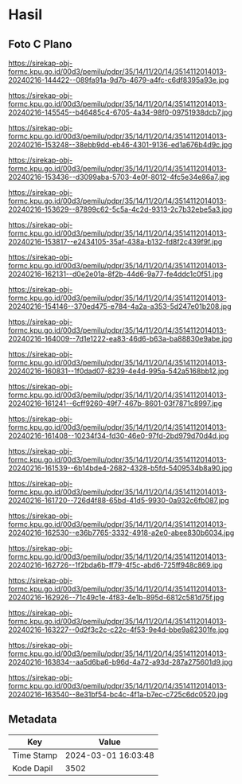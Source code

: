 # Hasil

## Foto C Plano

https://sirekap-obj-formc.kpu.go.id/00d3/pemilu/pdpr/35/14/11/20/14/3514112014013-20240216-144422--089fa91a-9d7b-4679-a4fc-c6df8395a93e.jpg

https://sirekap-obj-formc.kpu.go.id/00d3/pemilu/pdpr/35/14/11/20/14/3514112014013-20240216-145545--b46485c4-6705-4a34-98f0-09751938dcb7.jpg

https://sirekap-obj-formc.kpu.go.id/00d3/pemilu/pdpr/35/14/11/20/14/3514112014013-20240216-153248--38ebb9dd-eb46-4301-9136-ed1a676b4d9c.jpg

https://sirekap-obj-formc.kpu.go.id/00d3/pemilu/pdpr/35/14/11/20/14/3514112014013-20240216-153436--d3099aba-5703-4e0f-8012-4fc5e34e86a7.jpg

https://sirekap-obj-formc.kpu.go.id/00d3/pemilu/pdpr/35/14/11/20/14/3514112014013-20240216-153629--87899c62-5c5a-4c2d-9313-2c7b32ebe5a3.jpg

https://sirekap-obj-formc.kpu.go.id/00d3/pemilu/pdpr/35/14/11/20/14/3514112014013-20240216-153817--e2434105-35af-438a-b132-fd8f2c439f9f.jpg

https://sirekap-obj-formc.kpu.go.id/00d3/pemilu/pdpr/35/14/11/20/14/3514112014013-20240216-162131--d0e2e01a-8f2b-44d6-9a77-fe4ddc1c0f51.jpg

https://sirekap-obj-formc.kpu.go.id/00d3/pemilu/pdpr/35/14/11/20/14/3514112014013-20240216-154146--370ed475-e784-4a2a-a353-5d247e01b208.jpg

https://sirekap-obj-formc.kpu.go.id/00d3/pemilu/pdpr/35/14/11/20/14/3514112014013-20240216-164009--7d1e1222-ea83-46d6-b63a-ba88830e9abe.jpg

https://sirekap-obj-formc.kpu.go.id/00d3/pemilu/pdpr/35/14/11/20/14/3514112014013-20240216-160831--1f0dad07-8239-4e4d-995a-542a5168bb12.jpg

https://sirekap-obj-formc.kpu.go.id/00d3/pemilu/pdpr/35/14/11/20/14/3514112014013-20240216-161241--6cff9260-49f7-467b-8601-03f7871c8997.jpg

https://sirekap-obj-formc.kpu.go.id/00d3/pemilu/pdpr/35/14/11/20/14/3514112014013-20240216-161408--10234f34-fd30-46e0-97fd-2bd979d70d4d.jpg

https://sirekap-obj-formc.kpu.go.id/00d3/pemilu/pdpr/35/14/11/20/14/3514112014013-20240216-161539--6b14bde4-2682-4328-b5fd-5409534b8a90.jpg

https://sirekap-obj-formc.kpu.go.id/00d3/pemilu/pdpr/35/14/11/20/14/3514112014013-20240216-161720--726d4f88-65bd-41d5-9930-0a932c6fb087.jpg

https://sirekap-obj-formc.kpu.go.id/00d3/pemilu/pdpr/35/14/11/20/14/3514112014013-20240216-162530--e36b7765-3332-4918-a2e0-abee830b6034.jpg

https://sirekap-obj-formc.kpu.go.id/00d3/pemilu/pdpr/35/14/11/20/14/3514112014013-20240216-162726--1f2bda6b-ff79-4f5c-abd6-725ff948c869.jpg

https://sirekap-obj-formc.kpu.go.id/00d3/pemilu/pdpr/35/14/11/20/14/3514112014013-20240216-162926--71c49c1e-4f83-4e1b-895d-6812c581d75f.jpg

https://sirekap-obj-formc.kpu.go.id/00d3/pemilu/pdpr/35/14/11/20/14/3514112014013-20240216-163227--0d2f3c2c-c22c-4f53-9e4d-bbe9a82301fe.jpg

https://sirekap-obj-formc.kpu.go.id/00d3/pemilu/pdpr/35/14/11/20/14/3514112014013-20240216-163834--aa5d6ba6-b96d-4a72-a93d-287a275601d9.jpg

https://sirekap-obj-formc.kpu.go.id/00d3/pemilu/pdpr/35/14/11/20/14/3514112014013-20240216-163540--8e31bf54-bc4c-4f1a-b7ec-c725c6dc0520.jpg


## Metadata

| Key        | Value               |
| ---------- | ------------------- |
| Time Stamp | 2024-03-01 16:03:48 |
| Kode Dapil | 3502                |



